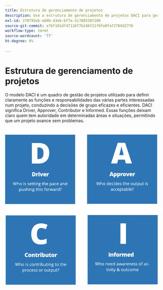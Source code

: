 ```yaml
---
title: Estrutura de gerenciamento de projetos
description: Use a estrutura de gerenciamento de projetos DACI para gerenciar seu projeto de comércio eletrônico.
exl-id: 370793eb-e60b-43eb-bf7a-3c780538f280
source-git-commit: e76f101df47116f7b246f21f0fe0fa72769d2776
workflow-type: tm+mt
source-wordcount: '77'
ht-degree: 0%

---
```


# Estrutura de gerenciamento de projetos

O modelo DACI é um quadro de gestão de projetos utilizado para definir claramente as funções e responsabilidades das várias partes interessadas num projeto, conduzindo a decisões de grupo eficazes e eficientes. DACI significa Driver, Approver, Contributor e Informed. Essas funções deixam claro quem tem autoridade em determinadas áreas e situações, permitindo que um projeto avance sem problemas.

![Diagrama de gerenciamento de projeto DACI](../../assets/playbooks/daci-model.png)
